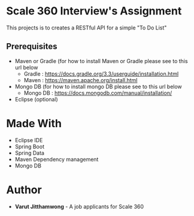 # Scale 360 Interview's Assignment
This projects is to creates a  RESTful API for a simple "To Do List"

## Prerequisites
* Maven or Gradle (for how to install Maven or Gradle please see to this url below
	* Gradle : https://docs.gradle.org/3.3/userguide/installation.html
	* Maven : https://maven.apache.org/install.html
* Mongo DB (for how to install mongo DB please see to this url below 
	* Mongo DB : https://docs.mongodb.com/manual/installation/
* Eclipse (optional)

# Made With
* Eclipse IDE
* Spring Boot
* Spring Data
* Maven Dependency management
* Mongo DB


# Author
* **Varut Jitthamwong** - A job applicants for Scale 360 